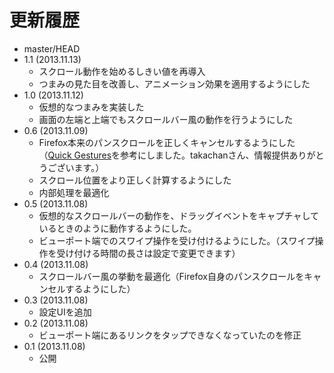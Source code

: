 # 更新履歴

 - master/HEAD
 - 1.1 (2013.11.13)
   * スクロール動作を始めるしきい値を再導入
   * つまみの見た目を改善し、アニメーション効果を適用するようにした
 - 1.0 (2013.11.12)
   * 仮想的なつまみを実装した
   * 画面の左端と上端でもスクロールバー風の動作を行うようにした
 - 0.6 (2013.11.09)
   * Firefox本来のパンスクロールを正しくキャンセルするようにした
     （[Quick Gestures](https://addons.mozilla.org/ja/android/addon/quick-gestures/)を参考にしました。takachanさん、情報提供ありがとうございます。）
   * スクロール位置をより正しく計算するようにした
   * 内部処理を最適化
 - 0.5 (2013.11.08)
   * 仮想的なスクロールバーの動作を、ドラッグイベントをキャプチャしているときのように動作するようにした。
   * ビューポート端でのスワイプ操作を受け付けるようにした。（スワイプ操作を受け付ける時間の長さは設定で変更できます）
 - 0.4 (2013.11.08)
   * スクロールバー風の挙動を最適化（Firefox自身のパンスクロールをキャンセルするようにした）
 - 0.3 (2013.11.08)
   * 設定UIを追加
 - 0.2 (2013.11.08)
   * ビューポート端にあるリンクをタップできなくなっていたのを修正
 - 0.1 (2013.11.08)
   * 公開
